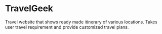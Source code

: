 # TravelGeek
Travel website that shows ready made itinerary of various locations. Takes user travel requirement and provide customized travel plans.

